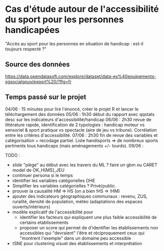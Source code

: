 # Cas d'étude autour de l'accessibilité du sport pour les personnes handicapées

"Accès au sport pour les personnes en situation de handicap : est-il toujours respecté ?"

## Source des données 

https://data.opendatasoft.com/explore/dataset/data-es%40equipements-sgsocialgouv/export%20/?flg=fr

## Temps passé sur le projet

04/06 : 15 minutes pour lire l'énoncé, créer le projet R et lancer le téléchargement des données
05/06 : 1h30 début du rapport avec qqstats desc sur les indicateurs d'accessibilité/handicap
06/06 : 2h30 revue de littérature rapide, identification de 2 typologies : handicap moteur vs sensoriel & sport pratique vs spectacle (aire de jeu vs tribune). Corrélation entre les critères d'accessibilité.
07/06 : 2h30 fin de revue des variables et catégorisation + recodage partiel. Liste handisports => de nombreux sports pertinents tous handicaps (mais aménagements +/- lourds).
09/06 : 

TODO : 
- slide "piège" au début avec les travers du ML ? faire un gbm ou CARET model de OK_H[MS]_JEU
- continuer persona si le temps
- identifier les variables catégorielles OHE
- Simplifier les variables catégorielles ? Privé/public.
- prouver la causalité HM => HS (on a bien !HS => !HM)
- ajouter des indicateurs géographiques communaux : revenu, ZUS, ruralité, densité de population, météo (adaptations des espaces ouverts/intérieurs)
- modèle explicatif de l'accessibilité pour 
   - identifier les facteurs qui expliquent une plus faible accessibilité de certains etablissements
   - proposer un score qui permet de d'identifier les établissements non accessibles qui "devraient" l'être et réciproquement ceux qui "montrent l'exemple" dans un domaine peu accessible
- tSNE pour clustering visuel des établissements et interprétation
